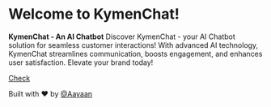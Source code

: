 # Welcome to KymenChat!

**KymenChat - An AI Chatbot** Discover KymenChat - your AI Chatbot solution for seamless customer interactions! With advanced AI technology, KymenChat streamlines communication, boosts engagement, and enhances user satisfaction. Elevate your brand today!

[Check](https://kymenchat.vercel.app)

Built with ♥ by [@Aayaan](https://kodfolio.vercel.app)